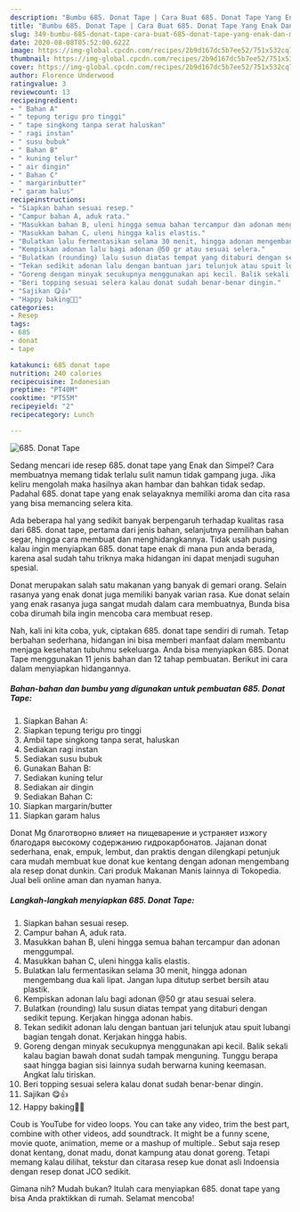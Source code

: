 ```yaml
---
description: "Bumbu 685. Donat Tape | Cara Buat 685. Donat Tape Yang Enak Dan Mudah"
title: "Bumbu 685. Donat Tape | Cara Buat 685. Donat Tape Yang Enak Dan Mudah"
slug: 349-bumbu-685-donat-tape-cara-buat-685-donat-tape-yang-enak-dan-mudah
date: 2020-08-08T05:52:00.622Z
image: https://img-global.cpcdn.com/recipes/2b9d167dc5b7ee52/751x532cq70/685-donat-tape-foto-resep-utama.jpg
thumbnail: https://img-global.cpcdn.com/recipes/2b9d167dc5b7ee52/751x532cq70/685-donat-tape-foto-resep-utama.jpg
cover: https://img-global.cpcdn.com/recipes/2b9d167dc5b7ee52/751x532cq70/685-donat-tape-foto-resep-utama.jpg
author: Florence Underwood
ratingvalue: 3
reviewcount: 13
recipeingredient:
- " Bahan A"
- " tepung terigu pro tinggi"
- " tape singkong tanpa serat haluskan"
- " ragi instan"
- " susu bubuk"
- " Bahan B"
- " kuning telur"
- " air dingin"
- " Bahan C"
- " margarinbutter"
- " garam halus"
recipeinstructions:
- "Siapkan bahan sesuai resep."
- "Campur bahan A, aduk rata."
- "Masukkan bahan B, uleni hingga semua bahan tercampur dan adonan menggumpal."
- "Masukkan bahan C, uleni hingga kalis elastis."
- "Bulatkan lalu fermentasikan selama 30 menit, hingga adonan mengembang dua kali lipat. Jangan lupa ditutup serbet bersih atau plastik."
- "Kempiskan adonan lalu bagi adonan @50 gr atau sesuai selera."
- "Bulatkan (rounding) lalu susun diatas tempat yang ditaburi dengan sedikit tepung. Kerjakan hingga adonan habis."
- "Tekan sedikit adonan lalu dengan bantuan jari telunjuk atau spuit lubangi bagian tengah donat. Kerjakan hingga habis."
- "Goreng dengan minyak secukupnya menggunakan api kecil. Balik sekali kalau bagian bawah donat sudah tampak menguning. Tunggu berapa saat hingga bagian sisi lainnya sudah berwarna kuning keemasan. Angkat lalu tiriskan."
- "Beri topping sesuai selera kalau donat sudah benar-benar dingin."
- "Sajikan 😋👍"
- "Happy baking💪🥰"
categories:
- Resep
tags:
- 685
- donat
- tape

katakunci: 685 donat tape 
nutrition: 240 calories
recipecuisine: Indonesian
preptime: "PT40M"
cooktime: "PT55M"
recipeyield: "2"
recipecategory: Lunch

---
```



![685. Donat Tape](https://img-global.cpcdn.com/recipes/2b9d167dc5b7ee52/751x532cq70/685-donat-tape-foto-resep-utama.jpg)

Sedang mencari ide resep 685. donat tape yang Enak dan Simpel? Cara membuatnya memang tidak terlalu sulit namun tidak gampang juga. Jika keliru mengolah maka hasilnya akan hambar dan bahkan tidak sedap. Padahal 685. donat tape yang enak selayaknya memiliki aroma dan cita rasa yang bisa memancing selera kita.

Ada beberapa hal yang sedikit banyak berpengaruh terhadap kualitas rasa dari 685. donat tape, pertama dari jenis bahan, selanjutnya pemilihan bahan segar, hingga cara membuat dan menghidangkannya. Tidak usah pusing kalau ingin menyiapkan 685. donat tape enak di mana pun anda berada, karena asal sudah tahu triknya maka hidangan ini dapat menjadi suguhan spesial.

Donat merupakan salah satu makanan yang banyak di gemari orang. Selain rasanya yang enak donat juga memiliki banyak varian rasa. Kue donat selain yang enak rasanya juga sangat mudah dalam cara membuatnya, Bunda bisa coba dirumah bila ingin mencoba cara membuat resep.


Nah, kali ini kita coba, yuk, ciptakan 685. donat tape sendiri di rumah. Tetap berbahan sederhana, hidangan ini bisa memberi manfaat dalam membantu menjaga kesehatan tubuhmu sekeluarga. Anda bisa menyiapkan 685. Donat Tape menggunakan 11 jenis bahan dan 12 tahap pembuatan. Berikut ini cara dalam menyiapkan hidangannya.

<!--inarticleads1-->

##### Bahan-bahan dan bumbu yang digunakan untuk pembuatan 685. Donat Tape:

1. Siapkan  Bahan A:
1. Siapkan  tepung terigu pro tinggi
1. Ambil  tape singkong tanpa serat, haluskan
1. Sediakan  ragi instan
1. Sediakan  susu bubuk
1. Gunakan  Bahan B:
1. Sediakan  kuning telur
1. Sediakan  air dingin
1. Sediakan  Bahan C:
1. Siapkan  margarin/butter
1. Siapkan  garam halus


Donat Mg благотворно влияет на пищеварение и устраняет изжогу благодаря высокому содержанию гидрокарбонатов. Jajanan donat sederhana, enak, empuk, lembut, dan praktis dengan dilengkapi petunjuk cara mudah membuat kue donat kue kentang dengan adonan mengembang ala resep donat dunkin. Cari produk Makanan Manis lainnya di Tokopedia. Jual beli online aman dan nyaman hanya. 

<!--inarticleads2-->

##### Langkah-langkah menyiapkan 685. Donat Tape:

1. Siapkan bahan sesuai resep.
1. Campur bahan A, aduk rata.
1. Masukkan bahan B, uleni hingga semua bahan tercampur dan adonan menggumpal.
1. Masukkan bahan C, uleni hingga kalis elastis.
1. Bulatkan lalu fermentasikan selama 30 menit, hingga adonan mengembang dua kali lipat. Jangan lupa ditutup serbet bersih atau plastik.
1. Kempiskan adonan lalu bagi adonan @50 gr atau sesuai selera.
1. Bulatkan (rounding) lalu susun diatas tempat yang ditaburi dengan sedikit tepung. Kerjakan hingga adonan habis.
1. Tekan sedikit adonan lalu dengan bantuan jari telunjuk atau spuit lubangi bagian tengah donat. Kerjakan hingga habis.
1. Goreng dengan minyak secukupnya menggunakan api kecil. Balik sekali kalau bagian bawah donat sudah tampak menguning. Tunggu berapa saat hingga bagian sisi lainnya sudah berwarna kuning keemasan. Angkat lalu tiriskan.
1. Beri topping sesuai selera kalau donat sudah benar-benar dingin.
1. Sajikan 😋👍
1. Happy baking💪🥰


Coub is YouTube for video loops. You can take any video, trim the best part, combine with other videos, add soundtrack. It might be a funny scene, movie quote, animation, meme or a mashup of multiple.. Sebut saja resep donat kentang, donat madu, donat kampung atau donat goreng. Tetapi memang kalau dilihat, tekstur dan citarasa resep kue donat asli Indoensia dengan resep donat JCO sedikit. 

Gimana nih? Mudah bukan? Itulah cara menyiapkan 685. donat tape yang bisa Anda praktikkan di rumah. Selamat mencoba!
